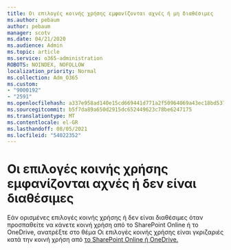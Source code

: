 ```yaml
---
title: Οι επιλογές κοινής χρήσης εμφανίζονται αχνές ή μη διαθέσιμες
ms.author: pebaum
author: pebaum
manager: scotv
ms.date: 04/21/2020
ms.audience: Admin
ms.topic: article
ms.service: o365-administration
ROBOTS: NOINDEX, NOFOLLOW
localization_priority: Normal
ms.collection: Adm_O365
ms.custom:
- "9000192"
- "2591"
ms.openlocfilehash: a337e958ad140e15cd669441d771a2f50964069a43ec18bd537f0a105ae60b6a
ms.sourcegitcommit: b5f7da89a650d2915dc652449623c78be6247175
ms.translationtype: MT
ms.contentlocale: el-GR
ms.lasthandoff: 08/05/2021
ms.locfileid: "54022352"
---
```

# <a name="sharing-options-appear-dim-or-are-not-available"></a>Οι επιλογές κοινής χρήσης εμφανίζονται αχνές ή δεν είναι διαθέσιμες

Εάν ορισμένες επιλογές κοινής χρήσης ή δεν είναι διαθέσιμες όταν προσπαθείτε να κάνετε κοινή χρήση από το SharePoint Online ή το OneDrive, ανατρέξτε στο θέμα Οι επιλογές κοινής χρήσης είναι γκριζαριές κατά την κοινή χρήση από [το SharePoint Online ή OneDrive.](https://docs.microsoft.com/sharepoint/support/administration/sharing-options-grayed-out-when-sharing-from-sharepoint-online-or-onedrive)